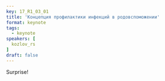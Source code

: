 ```yaml
---
key: 17_R1_03_01
title: 'Концепция профилактики инфекций в родовспоможении'
format: keynote
tags:
  - keynote
speakers: [
  kozlov_rs
]
draft: false
---
```

Surprise!
